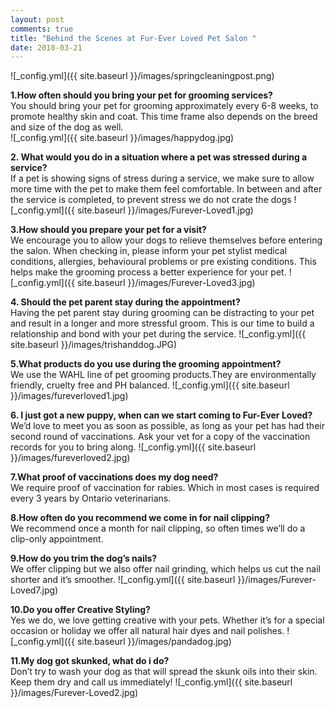 ```yaml
---
layout: post
comments: true
title: "Behind the Scenes at Fur-Ever Loved Pet Salon "
date: 2018-03-21
---
```

![_config.yml]({{ site.baseurl }}/images/springcleaningpost.png)

**1.How often should you bring your pet for grooming services?**
<br>You should bring your pet for grooming approximately every 6-8 weeks, to promote healthy skin and coat. This time frame also depends on the breed and size of the dog as well. 
<br>![_config.yml]({{ site.baseurl }}/images/happydog.jpg)

**2. What would you do in a situation where a pet was stressed during a service?**
<br>If a pet is showing signs of stress during a service, we make sure to allow more time with the pet to make them feel comfortable. In between and after the service is completed, to prevent stress we do not crate the dogs
![_config.yml]({{ site.baseurl }}/images/Furever-Loved1.jpg)

**3.How should you prepare your pet for a visit?**
<br>We encourage you to allow your dogs to relieve themselves before entering the salon. When checking in, please inform your pet stylist medical conditions, allergies, behavioural problems or pre existing conditions. This helps make the grooming process a better experience for your pet. 
![_config.yml]({{ site.baseurl }}/images/Furever-Loved3.jpg)

**4. Should the pet parent stay during the appointment?**
<br>Having the pet parent stay during grooming can be distracting to your pet and result in a longer and more stressful groom. This is our time to build a relationship and bond with your pet during the service. 
![_config.yml]({{ site.baseurl }}/images/trishanddog.JPG)

**5.What products do you use during the grooming appointment?**
<br>We use the WAHL line of pet grooming products.They are environmentally friendly, cruelty free and PH balanced. 
![_config.yml]({{ site.baseurl }}/images/fureverloved1.jpg)

**6. I just got a new puppy, when can we start coming to Fur-Ever Loved?**
<br>We’d love to meet you as soon as possible, as long as your pet has had their second round of vaccinations. Ask your vet for a copy of the vaccination records for you to bring along. 
![_config.yml]({{ site.baseurl }}/images/fureverloved2.jpg)

**7.What proof of vaccinations does my dog need?**
<br>We require proof of vaccination for rabies. Which in most cases is required every 3 years by Ontario veterinarians. 

**8.How often do you recommend we come in for nail clipping?**
<br>We recommend once a month for nail clipping, so often times we’ll do a clip-only appointment. 

**9.How do you trim the dog’s nails?**
<br>We offer clipping but we also offer nail grinding, which helps us cut the nail shorter and it’s smoother. 
![_config.yml]({{ site.baseurl }}/images/Furever-Loved7.jpg)

**10.Do you offer Creative Styling?**
<br>Yes we do, we love getting creative with your pets. Whether it’s for a special occasion or holiday we offer all natural hair dyes and nail polishes. 
![_config.yml]({{ site.baseurl }}/images/pandadog.jpg)

**11.My dog got skunked, what do i do?**
<br>Don’t try to wash your dog as that will spread the skunk oils into their skin. Keep them dry and call us immediately!
![_config.yml]({{ site.baseurl }}/images/Furever-Loved2.jpg)


